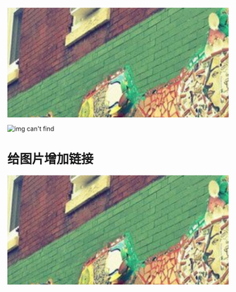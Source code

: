 ![这是一个图片](demoimg.png "title 鼠标放上去显示")  

![img can't find](demoimg2.png "找不到图片就显示左边的文字")  

# 给图片增加链接
[![沙漠中的岩石图片](demoimg.png "Shiprock")](https://markdown.com.cn)

